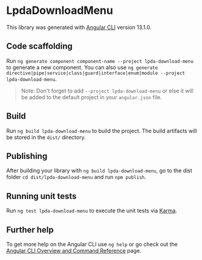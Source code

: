 # LpdaDownloadMenu

This library was generated with [Angular CLI](https://github.com/angular/angular-cli) version 13.1.0.

## Code scaffolding

Run `ng generate component component-name --project lpda-download-menu` to generate a new component. You can also use `ng generate directive|pipe|service|class|guard|interface|enum|module --project lpda-download-menu`.
> Note: Don't forget to add `--project lpda-download-menu` or else it will be added to the default project in your `angular.json` file. 

## Build

Run `ng build lpda-download-menu` to build the project. The build artifacts will be stored in the `dist/` directory.

## Publishing

After building your library with `ng build lpda-download-menu`, go to the dist folder `cd dist/lpda-download-menu` and run `npm publish`.

## Running unit tests

Run `ng test lpda-download-menu` to execute the unit tests via [Karma](https://karma-runner.github.io).

## Further help

To get more help on the Angular CLI use `ng help` or go check out the [Angular CLI Overview and Command Reference](https://angular.io/cli) page.
